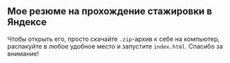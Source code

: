 ## Мое резюме на прохождение стажировки в Яндексе
Чтобы открыть его, просто скачайте ```.zip```-архив к себе на компьютер, распакуйте в любое удобное место и запустите ```index.html```.
Спасибо за внимание!
